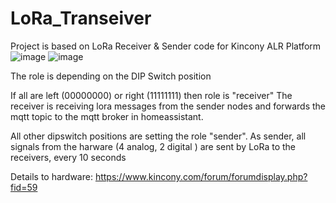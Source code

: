 # LoRa_Transeiver
Project is based on LoRa Receiver &amp; Sender code for Kincony ALR Platform
![image](https://github.com/user-attachments/assets/ffaa3cec-87c2-4d95-83b1-080c13ab0c69)
![image](https://github.com/user-attachments/assets/e637d592-fe64-455e-8915-ed1a993c0131)

The role is depending on the DIP Switch position

If all are left (00000000) or right (11111111) then role is "receiver"
 The receiver is receiving lora messages from the sender nodes and forwards the mqtt topic to the mqtt broker in homeassistant.
    
All other dipswitch positions are setting the role "sender".
 As sender, all signals from the harware (4 analog, 2 digital ) are sent by LoRa to the receivers, every 10 seconds

Details to hardware: https://www.kincony.com/forum/forumdisplay.php?fid=59
